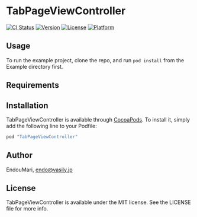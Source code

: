 # TabPageViewController

[![CI Status](http://img.shields.io/travis/EndouMari/TabPageViewController.svg?style=flat)](https://travis-ci.org/EndouMari/TabPageViewController)
[![Version](https://img.shields.io/cocoapods/v/TabPageViewController.svg?style=flat)](http://cocoapods.org/pods/TabPageViewController)
[![License](https://img.shields.io/cocoapods/l/TabPageViewController.svg?style=flat)](http://cocoapods.org/pods/TabPageViewController)
[![Platform](https://img.shields.io/cocoapods/p/TabPageViewController.svg?style=flat)](http://cocoapods.org/pods/TabPageViewController)

## Usage

To run the example project, clone the repo, and run `pod install` from the Example directory first.

## Requirements

## Installation

TabPageViewController is available through [CocoaPods](http://cocoapods.org). To install
it, simply add the following line to your Podfile:

```ruby
pod "TabPageViewController"
```

## Author

EndouMari, endo@vasily.jp

## License

TabPageViewController is available under the MIT license. See the LICENSE file for more info.

